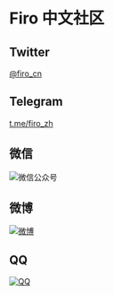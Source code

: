 <style>
  article * {
    text-align: center;
  }
  article img {
    width: 21.63em !important;
    max-width: 100% !important;
    margin: 0 auto !important;
    border-radius: initial !important;
  }
</style>

# Firo 中文社区

## Twitter

[@firo_cn](https://twitter.com/firo_cn)

## Telegram

[t.me/firo_zh](https://t.me/firo_zh)

<!-- ~~🏴‍☠️ 爱好者：[t.me/firofanscn](https://t.me/firofanscn)~~ -->

## 微信

![微信公众号](wechat.webp)

## 微博

[![微博](weibo.webp)](https://weibo.com/u/6140252510)

## QQ

[![QQ](qq.webp)](https://jq.qq.com/?_wv=1027&k=JzGzHApT)
